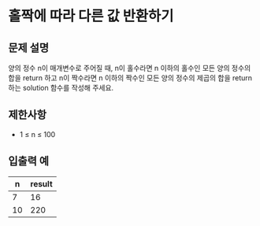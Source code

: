 # 홀짝에 따라 다른 값 반환하기

## 문제 설명

양의 정수 n이 매개변수로 주어질 때, n이 홀수라면 n 이하의 홀수인 모든 양의 정수의 합을 return 하고 n이 짝수라면 n 이하의 짝수인 모든 양의 정수의 제곱의 합을 return 하는 solution 함수를 작성해 주세요.   


## 제한사항

- 1 ≤ n ≤ 100


## 입출력 예

| n  | result |
|----|--------|
| 7  | 16     |
| 10 | 220    |
